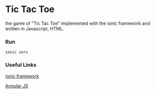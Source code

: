 # Tic Tac Toe

the game of "Tic Tac Toe" implemented with the ionic framework and written in Javascript, HTML.


### Run

 `ionic serv`

### Useful Links
[ionic framework](http://ionicframework.com/)

[Angular JS](https://angularjs.org/)
